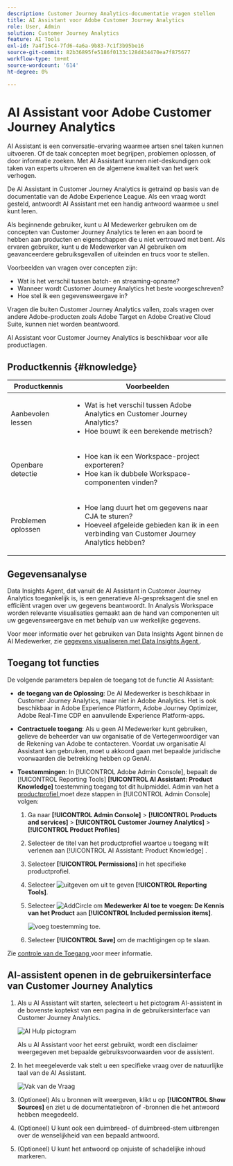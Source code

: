 ```yaml
---
description: Customer Journey Analytics-documentatie vragen stellen
title: AI Assistant voor Adobe Customer Journey Analytics
role: User, Admin
solution: Customer Journey Analytics
feature: AI Tools
exl-id: 7a4f15c4-7fd6-4a6a-9b83-7c1f3b95be16
source-git-commit: 82b36895fe5186f0133c128d434470ea7f875677
workflow-type: tm+mt
source-wordcount: '614'
ht-degree: 0%

---
```



# AI Assistant voor Adobe Customer Journey Analytics

AI Assistant is een conversatie-ervaring waarmee artsen snel taken kunnen uitvoeren. Of de taak concepten moet begrijpen, problemen oplossen, of door informatie zoeken. Met AI Assistant kunnen niet-deskundigen ook taken van experts uitvoeren en de algemene kwaliteit van het werk verhogen.

De AI Assistant in Customer Journey Analytics is getraind op basis van de documentatie van de Adobe Experience League. Als een vraag wordt gesteld, antwoordt AI Assistant met een handig antwoord waarmee u snel kunt leren.

Als beginnende gebruiker, kunt u AI Medewerker gebruiken om de concepten van Customer Journey Analytics te leren en aan boord te hebben aan producten en eigenschappen die u niet vertrouwd met bent. Als ervaren gebruiker, kunt u de Medewerker van AI gebruiken om geavanceerdere gebruiksgevallen of uiteinden en trucs voor te stellen.

Voorbeelden van vragen over concepten zijn:

* Wat is het verschil tussen batch- en streaming-opname?
* Wanneer wordt Customer Journey Analytics het beste voorgeschreven?
* Hoe stel ik een gegevensweergave in?

Vragen die buiten Customer Journey Analytics vallen, zoals vragen over andere Adobe-producten zoals Adobe Target en Adobe Creative Cloud Suite, kunnen niet worden beantwoord.

AI Assistant voor Customer Journey Analytics is beschikbaar voor alle productlagen.

## Productkennis {#knowledge}

| Productkennis | Voorbeelden |
| --- | --- |
| Aanbevolen lessen | <ul><li>Wat is het verschil tussen Adobe Analytics en Customer Journey Analytics?</li><li>Hoe bouwt ik een berekende metrisch?</li></ul> |
| Openbare detectie | <ul><li>Hoe kan ik een Workspace-project exporteren?</li><li>Hoe kan ik dubbele Workspace-componenten vinden?</li></ul> |
| Problemen oplossen | <ul><li>Hoe lang duurt het om gegevens naar CJA te sturen?</li><li>Hoeveel afgeleide gebieden kan ik in een verbinding van Customer Journey Analytics hebben?</li></ul> |

## Gegevensanalyse

Data Insights Agent, dat vanuit de AI Assistant in Customer Journey Analytics toegankelijk is, is een generatieve AI-gespreksagent die snel en efficiënt vragen over uw gegevens beantwoordt. In Analysis Workspace worden relevante visualisaties gemaakt aan de hand van componenten uit uw gegevensweergave en met behulp van uw werkelijke gegevens.

Voor meer informatie over het gebruiken van Data Insights Agent binnen de AI Medewerker, zie [ gegevens visualiseren met Data Insights Agent ](/help/data-analysis-ai.md).

## Toegang tot functies

De volgende parameters bepalen de toegang tot de functie AI Assistant:

* **de toegang van de Oplossing**: De AI Medewerker is beschikbaar in Customer Journey Analytics, maar niet in Adobe Analytics. Het is ook beschikbaar in Adobe Experience Platform, Adobe Journey Optimizer, Adobe Real-Time CDP en aanvullende Experience Platform-apps.

* **Contractuele toegang**: Als u geen AI Medewerker kunt gebruiken, gelieve de beheerder van uw organisatie of de Vertegenwoordiger van de Rekening van Adobe te contacteren. Voordat uw organisatie AI Assistant kan gebruiken, moet u akkoord gaan met bepaalde juridische voorwaarden die betrekking hebben op GenAI.

* **Toestemmingen**: In [!UICONTROL Adobe Admin Console], bepaalt de [!UICONTROL Reporting Tools] **[!UICONTROL AI Assistant: Product Knowledge]** toestemming toegang tot dit hulpmiddel. Admin van het a [ productprofiel ](https://helpx.adobe.com/enterprise/using/manage-product-profiles.html) moet deze stappen in [!UICONTROL Admin Console] volgen:
   1. Ga naar **[!UICONTROL Admin Console]** > **[!UICONTROL Products and services]** > **[!UICONTROL Customer Journey Analytics]** > **[!UICONTROL Product Profiles]**
   1. Selecteer de titel van het productprofiel waartoe u toegang wilt verlenen aan [!UICONTROL AI Assistant: Product Knowledge] .
   1. Selecteer **[!UICONTROL Permissions]** in het specifieke productprofiel.
   1. Selecteer ![ uitgeven ](/help/assets/icons/Edit.svg) om uit te geven **[!UICONTROL Reporting Tools]**.
   1. Selecteer ![ AddCircle ](/help/assets/icons/AddCircle.svg) om **Medewerker AI toe te voegen: De Kennis van het Product** aan **[!UICONTROL Included permission items]**.

      ![ voeg toestemming ](assets/ai-assistant-permissions.png) toe.

   1. Selecteer **[!UICONTROL Save]** om de machtigingen op te slaan.

Zie [ controle van de Toegang ](/help/technotes/access-control.md#access-control) voor meer informatie.

## AI-assistent openen in de gebruikersinterface van Customer Journey Analytics

1. Als u AI Assistant wilt starten, selecteert u het pictogram AI-assistent in de bovenste koptekst van een pagina in de gebruikersinterface van Customer Journey Analytics.

   ![ AI Hulp pictogram ](assets/ai-asst1.png)

   Als u AI Assistant voor het eerst gebruikt, wordt een disclaimer weergegeven met bepaalde gebruiksvoorwaarden voor de assistent.

1. In het meegeleverde vak stelt u een specifieke vraag over de natuurlijke taal van de AI Assistant.

   ![ Vak van de Vraag ](assets/ai-asst2.png)

1. (Optioneel) Als u bronnen wilt weergeven, klikt u op **[!UICONTROL Show Sources]** en ziet u de documentatiebron of -bronnen die het antwoord hebben meegedeeld.

1. (Optioneel) U kunt ook een duimbreed- of duimbreed-stem uitbrengen over de wenselijkheid van een bepaald antwoord.

1. (Optioneel) U kunt het antwoord op onjuiste of schadelijke inhoud markeren.
